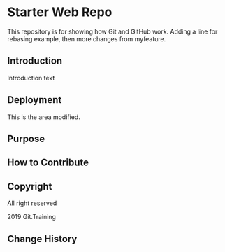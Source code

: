 # Starter Web Repo

This repository is for showing how Git and GitHub work. Adding a line for rebasing example, then more changes from myfeature.

## Introduction
Introduction text

## Deployment
This is the area modified.
## Purpose

## How to Contribute

## Copyright
All right reserved

2019 Git.Training

## Change History
